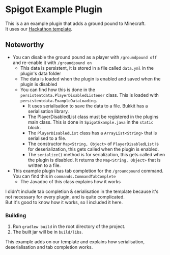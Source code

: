# Spigot Example Plugin
This is a an example plugin that adds a ground pound to Minecraft.  
It uses our [Hackathon template](https://github.com/queercoded-dev/spigot-plugin-template).  

## Noteworthy
- You can disable the ground pound as a player with `/groundpound off` and re-enable it with `/groundpound on`
  - This data is persistent, it is stored in a file called `data.yml` in the plugin's data folder
  - The data is loaded when the plugin is enabled and saved when the plugin is disabled
  - You can find how this is done in the `persistentdata.PlayerDisabledListener` class. This is loaded with `persistentdata.ExampleDataLoading`.  
    - It uses serialisation to save the data to a file. Bukkit has a serialisation library.  
    - The PlayerDisabledList class must be registered in the plugins main class. This is done in `SpigotExample.java` in the `static` block.  
    - The `PlayerDisabledList` class has a `ArrayList<String>` that is serialised to a file.
    - The constructor `Map<String, Object>` of `PlayerDisabledList` is for deserialization, this gets called when the plugin is enabled.
    - The `serialize()` method is for serialization, this gets called when the plugin is disabled. It returns the `Map<String, Object>` that is written to a file.
- This example plugin has tab completion for the `/groundpound` command. You can find this in `commands.CommandTabComplete`
  - The Javadoc of this class explains how it works

I didn't include tab completion & serialisation in the template because it's not necessary for every plugin, and is quite complicated.  
But it's good to know how it works, so I included it here.  

### Building
1. Run `gradlew build` in the root directory of the project.
2. The built jar will be in `build/libs`.

This example adds on our template and explains how serialisation, deserialisation and tab completion works.  